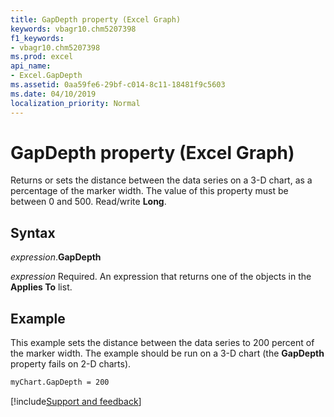 ```yaml
---
title: GapDepth property (Excel Graph)
keywords: vbagr10.chm5207398
f1_keywords:
- vbagr10.chm5207398
ms.prod: excel
api_name:
- Excel.GapDepth
ms.assetid: 0aa59fe6-29bf-c014-8c11-18481f9c5603
ms.date: 04/10/2019
localization_priority: Normal
---
```



# GapDepth property (Excel Graph)

Returns or sets the distance between the data series on a 3-D chart, as a percentage of the marker width. The value of this property must be between 0 and 500. Read/write **Long**.

## Syntax

_expression_.**GapDepth**

_expression_ Required. An expression that returns one of the objects in the **Applies To** list.

## Example

This example sets the distance between the data series to 200 percent of the marker width. The example should be run on a 3-D chart (the **GapDepth** property fails on 2-D charts).

```vb
myChart.GapDepth = 200
```

[!include[Support and feedback](~/includes/feedback-boilerplate.md)]